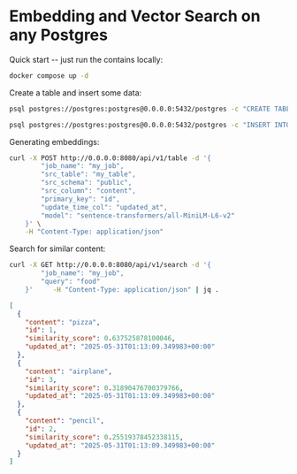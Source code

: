 # Embedding and Vector Search on any Postgres

Quick start -- just run the contains locally:

```bash
docker compose up -d
```

Create a table and insert some data:

```bash
psql postgres://postgres:postgres@0.0.0.0:5432/postgres -c "CREATE TABLE my_table (id SERIAL PRIMARY KEY, content TEXT, updated_at TIMESTAMPTZ DEFAULT CURRENT_TIMESTAMP);"

psql postgres://postgres:postgres@0.0.0.0:5432/postgres -c "INSERT INTO my_table (content) VALUES ('pizza'), ('pencil'), ('airplane');"
```

Generating embeddings:

```bash
curl -X POST http://0.0.0.0:8080/api/v1/table -d '{
        "job_name": "my_job",
        "src_table": "my_table",
        "src_schema": "public",
        "src_column": "content",
        "primary_key": "id",
        "update_time_col": "updated_at",
        "model": "sentence-transformers/all-MiniLM-L6-v2"
    }' \
    -H "Content-Type: application/json"
```

Search for similar content:

```bash
curl -X GET http://0.0.0.0:8080/api/v1/search -d '{
        "job_name": "my_job",
        "query": "food"
    }'     -H "Content-Type: application/json" | jq .
```

```json
[
  {
    "content": "pizza",
    "id": 1,
    "similarity_score": 0.637525878100046,
    "updated_at": "2025-05-31T01:13:09.349983+00:00"
  },
  {
    "content": "airplane",
    "id": 3,
    "similarity_score": 0.31890476700379766,
    "updated_at": "2025-05-31T01:13:09.349983+00:00"
  },
  {
    "content": "pencil",
    "id": 2,
    "similarity_score": 0.25519378452338115,
    "updated_at": "2025-05-31T01:13:09.349983+00:00"
  }
]
```
